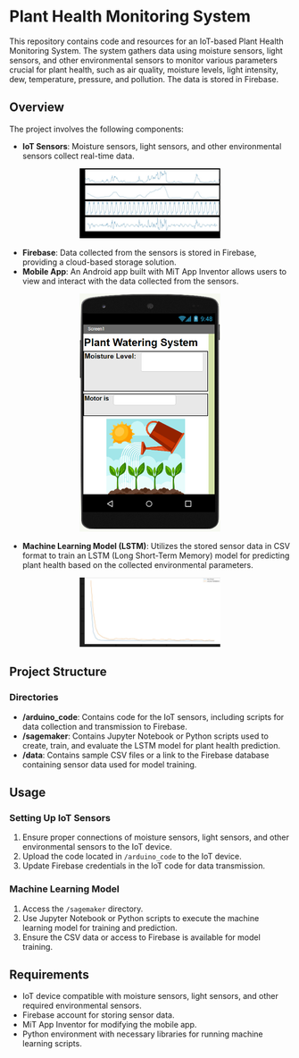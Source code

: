 # Plant Health Monitoring System

This repository contains code and resources for an IoT-based Plant Health Monitoring System. The system gathers data using moisture sensors, light sensors, and other environmental sensors to monitor various parameters crucial for plant health, such as air quality, moisture levels, light intensity, dew, temperature, pressure, and pollution. The data is stored in Firebase.

## Overview

The project involves the following components:

- **IoT Sensors**: Moisture sensors, light sensors, and other environmental sensors collect real-time data.
<div align="center">
<img src="image/README/Sensor data.jpg" width="50%" />
</div>

- **Firebase**: Data collected from the sensors is stored in Firebase, providing a cloud-based storage solution.
- **Mobile App**: An Android app built with MiT App Inventor allows users to view and interact with the data collected from the sensors.
<div align="center">
<img src="image/README/1704381687212.png" width="50%" />
</div>

- **Machine Learning Model (LSTM)**: Utilizes the stored sensor data in CSV format to train an LSTM (Long Short-Term Memory) model for predicting plant health based on the collected environmental parameters.
<div align="center">
<img src="image/README/Model training.jpg" width="50%" />
</div>

## Project Structure

### Directories

- **/arduino_code**: Contains code for the IoT sensors, including scripts for data collection and transmission to Firebase.
- **/sagemaker**: Contains Jupyter Notebook or Python scripts used to create, train, and evaluate the LSTM model for plant health prediction.
- **/data**: Contains sample CSV files or a link to the Firebase database containing sensor data used for model training.

## Usage

### Setting Up IoT Sensors

1. Ensure proper connections of moisture sensors, light sensors, and other environmental sensors to the IoT device.
2. Upload the code located in `/arduino_code` to the IoT device.
3. Update Firebase credentials in the IoT code for data transmission.

### Machine Learning Model

1. Access the `/sagemaker` directory.
2. Use Jupyter Notebook or Python scripts to execute the machine learning model for training and prediction.
3. Ensure the CSV data or access to Firebase is available for model training.

## Requirements

- IoT device compatible with moisture sensors, light sensors, and other required environmental sensors.
- Firebase account for storing sensor data.
- MiT App Inventor for modifying the mobile app.
- Python environment with necessary libraries for running machine learning scripts.
